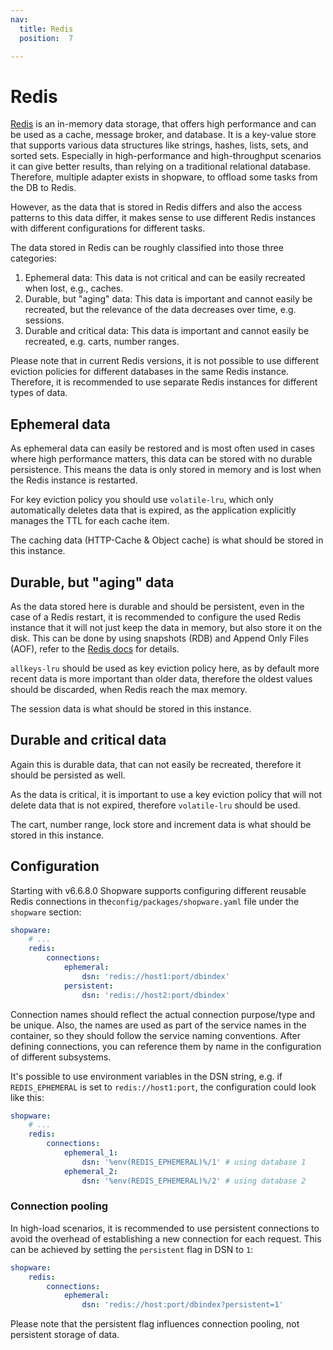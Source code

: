 ```yaml
---
nav:
  title: Redis
  position:  7

---
```


# Redis

[Redis](https://redis.io/docs/latest/get-started/) is an in-memory data storage, that offers high performance and can be used as a cache, message broker, and database. It is a key-value store that supports various data structures like strings, hashes, lists, sets, and sorted sets.
Especially in high-performance and high-throughput scenarios it can give better results, than relying on a traditional relational database.
Therefore, multiple adapter exists in shopware, to offload some tasks from the DB to Redis.

However, as the data that is stored in Redis differs and also the access patterns to this data differ, it makes sense to use different Redis instances with different configurations for different tasks.

The data stored in Redis can be roughly classified into those three categories:

1. Ephemeral data: This data is not critical and can be easily recreated when lost, e.g., caches.
2. Durable, but "aging" data: This data is important and cannot easily be recreated, but the relevance of the data decreases over time, e.g. sessions.
3. Durable and critical data: This data is important and cannot easily be recreated, e.g. carts, number ranges.

Please note that in current Redis versions, it is not possible to use different eviction policies for different databases in the same Redis instance. Therefore, it is recommended to use separate Redis instances for different types of data.

## Ephemeral data

As ephemeral data can easily be restored and is most often used in cases where high performance matters, this data can be stored with no durable persistence.
This means the data is only stored in memory and is lost when the Redis instance is restarted.

For key eviction policy you should use `volatile-lru`, which only automatically deletes data that is expired, as the application explicitly manages the TTL for each cache item.

The caching data (HTTP-Cache & Object cache) is what should be stored in this instance.

<PageRef page="../performance/caches" />

## Durable, but "aging" data

As the data stored here is durable and should be persistent, even in the case of a Redis restart, it is recommended to configure the used Redis instance that it will not just keep the data in memory, but also store it on the disk. This can be done by using snapshots (RDB) and Append Only Files (AOF), refer to the [Redis docs](https://redis.io/docs/latest/operate/oss_and_stack/management/persistence/) for details.

`allkeys-lru` should be used as key eviction policy here, as by default more recent data is more important than older data, therefore the oldest values should be discarded, when Redis reach the max memory.

The session data is what should be stored in this instance.

<PageRef page="../performance/session" />

## Durable and critical data

Again this is durable data, that can not easily be recreated, therefore it should be persisted as well.

As the data is critical, it is important to use a key eviction policy that will not delete data that is not expired, therefore `volatile-lru` should be used.

The cart, number range, lock store and increment data is what should be stored in this instance.

## Configuration

Starting with v6.6.8.0 Shopware supports configuring different reusable Redis connections in the`config/packages/shopware.yaml` file under the `shopware` section:

```yaml
shopware:
    # ...
    redis:
        connections:
            ephemeral:
                dsn: 'redis://host1:port/dbindex'
            persistent:
                dsn: 'redis://host2:port/dbindex'
```

Connection names should reflect the actual connection purpose/type and be unique. Also, the names are used as part of the service names in the container, so they should follow the service naming conventions. After defining connections, you can reference them by name in the configuration of different subsystems.

It's possible to use environment variables in the DSN string, e.g. if `REDIS_EPHEMERAL` is set to `redis://host1:port`, the configuration could look like this:

```yaml
shopware:
    # ...
    redis:
        connections:
            ephemeral_1:
                dsn: '%env(REDIS_EPHEMERAL)%/1' # using database 1
            ephemeral_2:
                dsn: '%env(REDIS_EPHEMERAL)%/2' # using database 2
```

### Connection pooling

In high-load scenarios, it is recommended to use persistent connections to avoid the overhead of establishing a new connection for each request. This can be achieved by setting the `persistent` flag in DSN to `1`:

```yaml
shopware:
    redis:
        connections:
            ephemeral:
                dsn: 'redis://host:port/dbindex?persistent=1'
```

Please note that the persistent flag influences connection pooling, not persistent storage of data.

<PageRef page="../performance/cart-storage" />

<PageRef page="../performance/number-ranges" />

<PageRef page="../performance/lock-store" />

<PageRef page="../performance/increment" />

<PageRef page="../performance/performance-tweaks#delayed-invalidation" />

